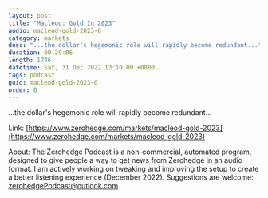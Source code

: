 ```yaml
---
layout: post
title: "Macleod: Gold In 2023"
audio: macleod-gold-2023-6
category: markets
desc: "...the dollar's hegemonic role will rapidly become redundant..."
duration: 00:29:06
length: 1746
datetime: Sat, 31 Dec 2022 13:10:00 +0000
tags: podcast
guid: macleod-gold-2023-0
order: 0
---
```

...the dollar's hegemonic role will rapidly become redundant...

Link: [https://www.zerohedge.com/markets/macleod-gold-2023](https://www.zerohedge.com/markets/macleod-gold-2023)

About: The Zerohedge Podcast is a non-commercial, automated program, designed to give people a way to get news from Zerohedge in an audio format.  I am actively working on tweaking and improving the setup to create a better listening experience (December 2022).  Suggestions are welcome: [zerohedgePodcast@outlook.com](mailto:zerohedgePodcast@outlook.com)